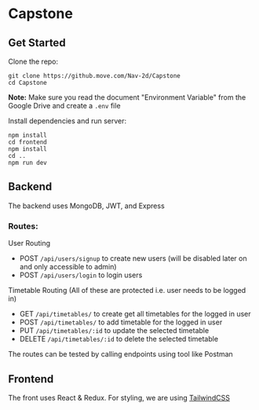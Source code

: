 # Capstone

## Get Started

Clone the repo:

```
git clone https://github.move.com/Nav-2d/Capstone
cd Capstone
```

**Note:** Make sure you read the document "Environment Variable" from the Google Drive and create a `.env` file

Install dependencies and run server:

```
npm install
cd frontend
npm install
cd ..
npm run dev
```

## Backend

The backend uses MongoDB, JWT, and Express

### Routes:

User Routing

- POST `/api/users/signup` to create new users (will be disabled later on and only accessible to admin)
- POST `/api/users/login` to login users

Timetable Routing (All of these are protected i.e. user needs to be logged in)

- GET `/api/timetables/` to create get all timetables for the logged in user
- POST `/api/timetables/` to add timetable for the logged in user
- PUT `/api/timetables/:id` to update the selected timetable
- DELETE `/api/timetables/:id` to delete the selected timetable

The routes can be tested by calling endpoints using tool like Postman

## Frontend

The front uses React & Redux. For styling, we are using [TailwindCSS](https://tailwindcss.com/docs/)
